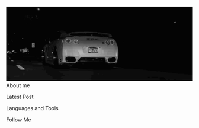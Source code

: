 [![Header](https://github.com/artjomrozhkov/artjomrozhkov/blob/main/assets/ezgif-5-a43ab77c4d.gif)](https://www.youtube.com/watch?v=_WAI_4T_PoM&ab_channel=GIJIN-Topic)
About me

Latest Post

Languages and Tools

Follow Me